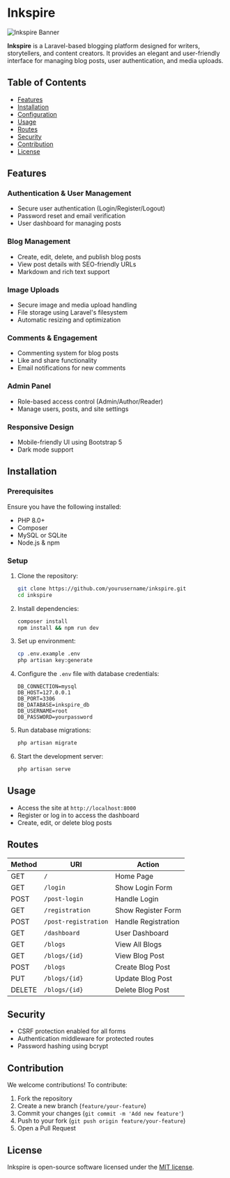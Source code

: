 # Inkspire

![Inkspire Banner](assets/img/banner.png)

**Inkspire** is a Laravel-based blogging platform designed for writers, storytellers, and content creators. It provides an elegant and user-friendly interface for managing blog posts, user authentication, and media uploads.

## Table of Contents

- [Features](#features)
- [Installation](#installation)
- [Configuration](#configuration)
- [Usage](#usage)
- [Routes](#routes)
- [Security](#security)
- [Contribution](#contribution)
- [License](#license)

## Features

### Authentication & User Management
- Secure user authentication (Login/Register/Logout)
- Password reset and email verification
- User dashboard for managing posts

### Blog Management
- Create, edit, delete, and publish blog posts
- View post details with SEO-friendly URLs
- Markdown and rich text support

### Image Uploads
- Secure image and media upload handling
- File storage using Laravel's filesystem
- Automatic resizing and optimization

### Comments & Engagement
- Commenting system for blog posts
- Like and share functionality
- Email notifications for new comments

### Admin Panel
- Role-based access control (Admin/Author/Reader)
- Manage users, posts, and site settings

### Responsive Design
- Mobile-friendly UI using Bootstrap 5
- Dark mode support

## Installation

### Prerequisites
Ensure you have the following installed:
- PHP 8.0+
- Composer
- MySQL or SQLite
- Node.js & npm

### Setup

1. Clone the repository:
   ```bash
   git clone https://github.com/yourusername/inkspire.git
   cd inkspire
   ```
2. Install dependencies:
   ```bash
   composer install
   npm install && npm run dev
   ```
3. Set up environment:
   ```bash
   cp .env.example .env
   php artisan key:generate
   ```
4. Configure the `.env` file with database credentials:
   ```
   DB_CONNECTION=mysql
   DB_HOST=127.0.0.1
   DB_PORT=3306
   DB_DATABASE=inkspire_db
   DB_USERNAME=root
   DB_PASSWORD=yourpassword
   ```
5. Run database migrations:
   ```bash
   php artisan migrate
   ```
6. Start the development server:
   ```bash
   php artisan serve
   ```

## Usage

- Access the site at `http://localhost:8000`
- Register or log in to access the dashboard
- Create, edit, or delete blog posts

## Routes

| Method | URI                | Action |
|--------|--------------------|--------|
| GET    | `/`                | Home Page |
| GET    | `/login`           | Show Login Form |
| POST   | `/post-login`      | Handle Login |
| GET    | `/registration`    | Show Register Form |
| POST   | `/post-registration` | Handle Registration |
| GET    | `/dashboard`       | User Dashboard |
| GET    | `/blogs`           | View All Blogs |
| GET    | `/blogs/{id}`      | View Blog Post |
| POST   | `/blogs`           | Create Blog Post |
| PUT    | `/blogs/{id}`      | Update Blog Post |
| DELETE | `/blogs/{id}`      | Delete Blog Post |

## Security
- CSRF protection enabled for all forms
- Authentication middleware for protected routes
- Password hashing using bcrypt

## Contribution
We welcome contributions! To contribute:
1. Fork the repository
2. Create a new branch (`feature/your-feature`)
3. Commit your changes (`git commit -m 'Add new feature'`)
4. Push to your fork (`git push origin feature/your-feature`)
5. Open a Pull Request

## License
Inkspire is open-source software licensed under the [MIT license](LICENSE).

